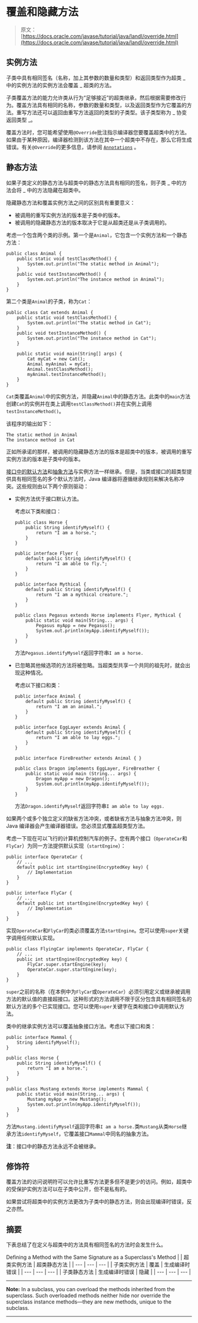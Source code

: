 # 覆盖和隐藏方法

> 原文： [https://docs.oracle.com/javase/tutorial/java/IandI/override.html](https://docs.oracle.com/javase/tutorial/java/IandI/override.html)

## 实例方法

子类中具有相同签名（名称，加上其参数的数量和类型）和返回类型作为超类 _ 中的实例方法的实例方法会覆盖 _ 超类的方法。

子类覆盖方法的能力允许类从行为“足够接近”的超类继承，然后根据需要修改行为。覆盖方法具有相同的名称，参数的数量和类型，以及返回类型作为它覆盖的方法。重写方法还可以返回由重写方法返回的类型的子类型。该子类型称为 _ 协变返回类型 _。

覆盖方法时，您可能希望使用`@Override`批注指示编译器您要覆盖超类中的方法。如果由于某种原因，编译器检测到该方法在其中一个超类中不存在，那么它将生成错误。有关`@Override`的更多信息，请参阅 [`Annotations`](../annotations/index.html) 。

## 静态方法

如果子类定义的静态方法与超类中的静态方法具有相同的签名，则子类 _ 中的方法会将 _ 中的方法隐藏在超类中。

隐藏静态方法和覆盖实例方法之间的区别具有重要意义：

*   被调用的重写实例方法的版本是子类中的版本。
*   被调用的隐藏静态方法的版本取决于它是从超类还是从子类调用的。

考虑一个包含两个类的示例。第一个是`Animal`，它包含一个实例方法和一个静态方法：

```
public class Animal {
    public static void testClassMethod() {
        System.out.println("The static method in Animal");
    }
    public void testInstanceMethod() {
        System.out.println("The instance method in Animal");
    }
}

```

第二个类是`Animal`的子类，称为`Cat`：

```
public class Cat extends Animal {
    public static void testClassMethod() {
        System.out.println("The static method in Cat");
    }
    public void testInstanceMethod() {
        System.out.println("The instance method in Cat");
    }

    public static void main(String[] args) {
        Cat myCat = new Cat();
        Animal myAnimal = myCat;
        Animal.testClassMethod();
        myAnimal.testInstanceMethod();
    }
}

```

`Cat`类覆盖`Animal`中的实例方法，并隐藏`Animal`中的静态方法。此类中的`main`方法创建`Cat`的实例并在类上调用`testClassMethod()`并在实例上调用`testInstanceMethod()`。

该程序的输出如下：

```
The static method in Animal
The instance method in Cat

```

正如所承诺的那样，被调用的隐藏静态方法的版本是超类中的版本，被调用的重写实例方法的版本是子类中的版本。

[接口中的默认方法](../../java/IandI/defaultmethods.html)和[抽象方法](../../java/IandI/abstract.html)与实例方法一样继承。但是，当类或接口的超类型提供具有相同签名的多个默认方法时，Java 编译器将遵循继承规则来解决名称冲突。这些规则由以下两个原则驱动：

*   实例方法优于接口默认方法。

    考虑以下类和接口：

    ```
    public class Horse {
        public String identifyMyself() {
            return "I am a horse.";
        }
    }
    ```

    ```
    public interface Flyer {
        default public String identifyMyself() {
            return "I am able to fly.";
        }
    }
    ```

    ```
    public interface Mythical {
        default public String identifyMyself() {
            return "I am a mythical creature.";
        }
    }
    ```

    ```
    public class Pegasus extends Horse implements Flyer, Mythical {
        public static void main(String... args) {
            Pegasus myApp = new Pegasus();
            System.out.println(myApp.identifyMyself());
        }
    }
    ```

    方法`Pegasus.identifyMyself`返回字符串`I am a horse.`

*   已忽略其他候选项的方法将被忽略。当超类型共享一个共同的祖先时，就会出现这种情况。

    考虑以下接口和类：

    ```
    public interface Animal {
        default public String identifyMyself() {
            return "I am an animal.";
        }
    }
    ```

    ```
    public interface EggLayer extends Animal {
        default public String identifyMyself() {
            return "I am able to lay eggs.";
        }
    }
    ```

    ```
    public interface FireBreather extends Animal { }
    ```

    ```
    public class Dragon implements EggLayer, FireBreather {
        public static void main (String... args) {
            Dragon myApp = new Dragon();
            System.out.println(myApp.identifyMyself());
        }
    }
    ```

    方法`Dragon.identifyMyself`返回字符串`I am able to lay eggs.`

如果两个或多个独立定义的缺省方法冲突，或者缺省方法与抽象方法冲突，则 Java 编译器会产生编译器错误。您必须显式覆盖超类型方法。

考虑一下现在可以飞行的计算机控制汽车的例子。您有两个接口（`OperateCar`和`FlyCar`）为同一方法提供默认实现（`startEngine`）：

```
public interface OperateCar {
    // ...
    default public int startEngine(EncryptedKey key) {
        // Implementation
    }
}
```

```
public interface FlyCar {
    // ...
    default public int startEngine(EncryptedKey key) {
        // Implementation
    }
}
```

实现`OperateCar`和`FlyCar`的类必须覆盖方法`startEngine`。您可以使用`super`关键字调用任何默认实现。

```
public class FlyingCar implements OperateCar, FlyCar {
    // ...
    public int startEngine(EncryptedKey key) {
        FlyCar.super.startEngine(key);
        OperateCar.super.startEngine(key);
    }
}
```

`super`之前的名称（在本例中为`FlyCar`或`OperateCar`）必须引用定义或继承被调用方法的默认值的直接超接口。这种形式的方法调用不限于区分包含具有相同签名的默认方法的多个已实现接口。您可以使用`super`关键字在类和接口中调用默认方法。

类中的继承实例方法可以覆盖抽象接口方法。考虑以下接口和类：

```
public interface Mammal {
    String identifyMyself();
}

```

```
public class Horse {
    public String identifyMyself() {
        return "I am a horse.";
    }
}

```

```
public class Mustang extends Horse implements Mammal {
    public static void main(String... args) {
        Mustang myApp = new Mustang();
        System.out.println(myApp.identifyMyself());
    }
}

```

方法`Mustang.identifyMyself`返回字符串`I am a horse.`类`Mustang`从类`Horse`继承方法`identifyMyself`，它覆盖接口`Mammal`中同名的抽象方法。

**注**：接口中的静态方法永远不会被继承。

## 修饰符

覆盖方法的访问说明符可以允许比重写方法更多但不是更少的访问。例如，超类中的受保护实例方法可以在子类中公开，但不是私有的。

如果尝试将超类中的实例方法更改为子类中的静态方法，则会出现编译时错误，反之亦然。

## 摘要

下表总结了在定义与超类中的方法具有相同签名的方法时会发生什么。

Defining a Method with the Same Signature as a Superclass's Method
|  | 超类实例方法 | 超类静态方法 |
| --- | --- | --- |
| 子类实例方法 | 覆盖 | 生成编译时错误 |
| --- | --- | --- |
| 子类静态方法 | 生成编译时错误 | 隐藏 |
| --- | --- | --- |

* * *

**Note:** In a subclass, you can overload the methods inherited from the superclass. Such overloaded methods neither hide nor override the superclass instance methods—they are new methods, unique to the subclass.

* * *